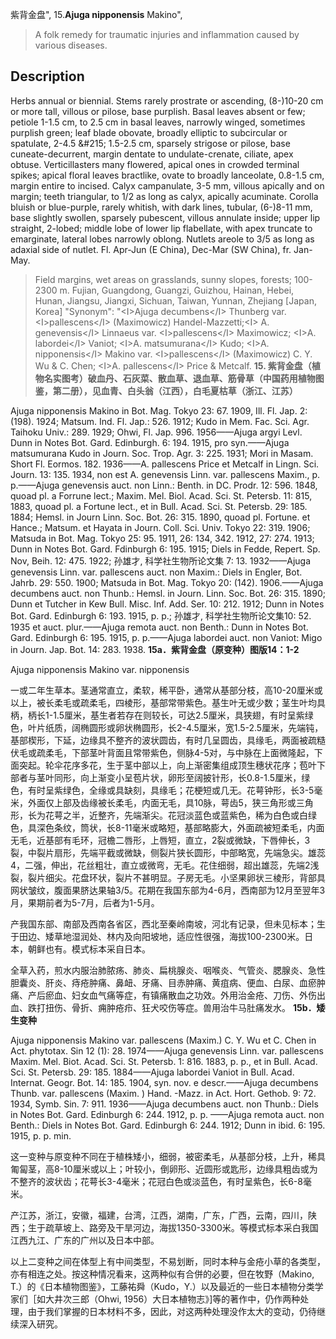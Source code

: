 紫背金盘",
15.**Ajuga nipponensis** Makino",

> A folk remedy for traumatic injuries and inflammation caused by various diseases.

## Description
Herbs annual or biennial. Stems rarely prostrate or ascending, (8-)10-20 cm or more tall, villous or pilose, base purplish. Basal leaves absent or few; petiole 1-1.5 cm, to 2.5 cm in basal leaves, narrowly winged, sometimes purplish green; leaf blade obovate, broadly elliptic to subcircular or spatulate, 2-4.5 &amp;#215; 1.5-2.5 cm, sparsely strigose or pilose, base cuneate-decurrent, margin dentate to undulate-crenate, ciliate, apex obtuse. Verticillasters many flowered, apical ones in crowded terminal spikes; apical floral leaves bractlike, ovate to broadly lanceolate, 0.8-1.5 cm, margin entire to incised. Calyx campanulate, 3-5 mm, villous apically and on margin; teeth triangular, to 1/2 as long as calyx, apically acuminate. Corolla bluish or blue-purple, rarely whitish, with dark lines, tubular, (6-)8-11 mm, base slightly swollen, sparsely pubescent, villous annulate inside; upper lip straight, 2-lobed; middle lobe of lower lip flabellate, with apex truncate to emarginate, lateral lobes narrowly oblong. Nutlets areole to 3/5 as long as adaxial side of nutlet. Fl. Apr-Jun (E China), Dec-Mar (SW China), fr. Jan-May.

> Field margins, wet areas on grasslands, sunny slopes, forests; 100-2300 m. Fujian, Guangdong, Guangzi, Guizhou, Hainan, Hebei, Hunan, Jiangsu, Jiangxi, Sichuan, Taiwan, Yunnan, Zhejiang [Japan, Korea]
  "Synonym": "&lt;I&gt;Ajuga decumbens&lt;/I&gt; Thunberg var. &lt;I&gt;pallescens&lt;/I&gt; (Maximowicz) Handel-Mazzetti;&lt;I&gt; A. genevensis&lt;/I&gt; Linnaeus var. &lt;I&gt;pallescens&lt;/I&gt; Maximowicz; &lt;I&gt;A. labordei&lt;/I&gt; Vaniot; &lt;I&gt;A. matsumurana&lt;/I&gt; Kudo; &lt;I&gt;A. nipponensis&lt;/I&gt; Makino var. &lt;I&gt;pallescens&lt;/I&gt; (Maximowicz) C. Y. Wu &amp; C. Chen; &lt;I&gt;A. pallescens&lt;/I&gt; Price &amp; Metcalf.
**15. 紫背金盘（植物名实图考）破血丹、石灰菜、散血草、退血草、筋骨草（中国药用植物图鉴，第二册），见血青、白头翁（江西），白毛夏枯草（浙江、江苏）**

Ajuga nipponensis Makino in Bot. Mag. Tokyo 23: 67. 1909, Ill. Fl. Jap. 2: (198). 1924; Matsum. Ind. Fl. Jap.: 526. 1912; Kudo in Mem. Fac. Sci. Agr. Taihoku Univ.: 289. 1929; Ohwi, Fl. Jap. 996. 1956——Ajuga argyi Levl. Dunn in Notes Bot. Gard. Edinburgh. 6: 194. 1915, pro syn.——Ajuga matsumurana Kudo in Journ. Soc. Trop. Agr. 3: 225. 1931; Mori in Masam. Short Fl. Eormos. 182. 1936——A. pallescens Price et Metcalf in Lingn. Sci. Journ. 13: 135. 1934, non est A. genevensis Linn. var. pallescens Maxim., p. p.——Ajuga genevensis auct. non Linn.: Benth. in DC. Prodr. 12: 596. 1848, quoad pl. a Forrune lect.; Maxim. Mel. Biol. Acad. Sci. St. Petersb. 11: 815, 1883, quoad pl. a Fortune lect., et in Bull. Acad. Sci. St. Petersb. 29: 185. 1884; Hemsl. in Journ Linn. Soc. Bot. 26: 315. 1890, quoad pl. Fortune. et Hance.; Matsum. et Hayata in Journ. Coll. Sci. Univ. Tokyo 22: 319. 1906; Matsuda in Bot. Mag. Tokyo 25: 95. 1911, 26: 134, 342. 1912, 27: 274. 1913; Dunn in Notes Bot. Gard. Fdinburgh 6: 195. 1915; Diels in Fedde, Repert. Sp. Nov, Beih. 12: 475. 1922; 孙雄才, 科学社生物所论文集 7: 13. 1932——Ajuga genevensis Linn. var. pallescens auct. non Maxim.: Diels in Engler, Bot. Jahrb. 29: 550. 1900; Matsuda in Bot. Mag. Tokyo 20: (142). 1906.——Ajuga decumbens auct. non Thunb.: Hemsl. in Journ. Linn. Soc. Bot. 26: 315. 1890; Dunn et Tutcher in Kew Bull. Misc. Inf. Add. Ser. 10: 212. 1912; Dunn in Notes Bot. Gard. Edinburgh 6: 193. 1915, p. p.; 孙雄才, 科学社生物所论文集10: 52. 1935 et auct. plur.——Ajuga remota auct. non Benth.: Dunn in Notes Bot. Gard. Edinburgh 6: 195. 1915, p. p.——Ajuga labordei auct. non Vaniot: Migo in Journ. Jap. Bot. 14: 283. 1938.
**15a．紫背金盘（原变种）图版14：1-2**

Ajuga nipponensis Makino var. nipponensis

一或二年生草本。茎通常直立，柔软，稀平卧，通常从基部分枝，高10-20厘米或以上，被长柔毛或疏柔毛，四棱形，基部常带紫色。基生叶无或少数；茎生叶均具柄，柄长1-1.5厘米，基生者若存在则较长，可达2.5厘米，具狭翅，有时呈紫绿色，叶片纸质，阔椭圆形或卵状椭圆形，长2-4.5厘米，宽1.5-2.5厘米，先端钝，基部楔形，下延，边缘具不整齐的波状圆齿，有时几呈圆齿，具缘毛，两面被疏糙伏毛或疏柔毛，下部茎叶背面且常带紫色，侧脉4-5对，与中脉在上面微隆起，下面突起。轮伞花序多花，生于茎中部以上，向上渐密集组成顶生穗状花序；苞叶下部者与茎叶同形，向上渐变小呈苞片状，卵形至阔披针形，长0.8-1.5厘米，绿色，有时呈紫绿色，全缘或具缺刻，具缘毛；花梗短或几无。花萼钟形，长3-5毫米，外面仅上部及齿缘被长柔毛，内面无毛，具10脉，萼齿5，狭三角形或三角形，长为花萼之半，近整齐，先端渐尖。花冠淡蓝色或蓝紫色，稀为白色或白绿色，具深色条纹，筒状，长8-11毫米或略短，基部略膨大，外面疏被短柔毛，内面无毛，近基部有毛环，冠檐二唇形，上唇短，直立，2裂或微缺，下唇伸长，3裂，中裂片扇形，先端平截或微缺，侧裂片狭长圆形，中部略宽，先端急尖。雄蕊4，二强，伸出，花丝粗壮，直立或微弯，无毛。花住细弱，超出雄蕊，先端2浅裂，裂片细尖。花盘环状，裂片不甚明显。子房无毛。小坚果卵状三棱形，背部具网状皱纹，腹面果脐达果轴3/5。花期在我国东部为4-6月，西南部为12月至翌年3月，果期前者为5-7月，后者为1-5月。

产我国东部、南部及西南各省区，西北至秦岭南坡，河北有记录，但未见标本；生于田边、矮草地湿润处、林内及向阳坡地，适应性很强，海拔100-2300米。日本，朝鲜也有。模式标本采自日本。

全草入药，煎水内服治肺脓疡、肺炎、扁桃腺炎、咽喉炎、气管炎、腮腺炎、急性胆囊炎、肝炎、痔疮肿痛、鼻衄、牙痛、目赤肿痛、黄疽病、便血、白尿、血瘀肿痛、产后瘀血、妇女血气痛等症，有镇痛散血之功效。外用治金疮、刀伤、外伤出血、跌打扭伤、骨折、痈肿疮疖、狂犬咬伤等症。兽用治牛马肚痛发水。
**15b．矮生变种**

Ajuga nipponensis Makino var. pallescens (Maxim.) C. Y. Wu et C. Chen in Act. phytotax. Sin 12 (1): 28. 1974——Ajuga genevensis Linn. var. pallescens Maxim. Mel. Biot. Acad. Sci. St. Petersb. 1: 816. 1883, p. p., et in Bull. Acad. Sci. St. Petersb. 29: 185. 1884——Ajuga labordei Vaniot in Bull. Acad. Internat. Geogr. Bot. 14: 185. 1904, syn. nov. e descr.——Ajuga decumbens Thunb. var. pallescens (Maxim. ) Hand. -Mazz. in Act. Hort. Gethob. 9: 72. 1934, Symb. Sin. 7: 911. 1936——Ajuga decumbens auct. non Thunb.: Diels in Notes Bot. Gard. Edinburgh 6: 244. 1912, p. p. ——Ajuga remota auct. non Benth.: Diels in Notes Bot. Gard. Edinburgh 6: 244. 1912; Dunn in ibid. 6: 195. 1915, p. p. min.

这一变种与原变种不同在于植株矮小，细弱，被密柔毛，从基部分枝，上升，稀具匍匐茎，高8-10厘米或以上；叶较小，倒卵形、近圆形或匙形，边缘具粗齿或为不整齐的波状齿；花萼长3-4毫米；花冠白色或淡蓝色，有时呈紫色，长6-8毫米。

产江苏，浙江，安徽，福建，台湾，江西，湖南，广东，广西，云南，四川，陕西；生于疏草坡上、路旁及干旱河边，海拔1350-3300米。等模式标本采白我国江西九江、广东的广州以及日本中部。

以上二变种之间在体型上有中间类型，不易划断，同时本种与金疮小草的各类型，亦有相连之处。按这种情况看来，这两种似有合併的必要，但在牧野（Makino, T.）的《日本植物图鉴》，工藤祐舜（Kudo，Y.）以及最近的一些日本植物分类学家们［如大井次三郎（Ohwi, 1956）大日本植物志》]等的著作中，仍作两种处理，由于我们掌握的日本材料不多，因此，对这两种处理没作太大的变动，仍待继续深入研究。
